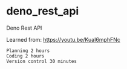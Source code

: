# deno_rest_api
Deno Rest API  

Learned from: https://youtu.be/KuaI6mphFNc    
```
Planning 2 hours  
Coding 2 hours  
Version control 30 minutes  
```
